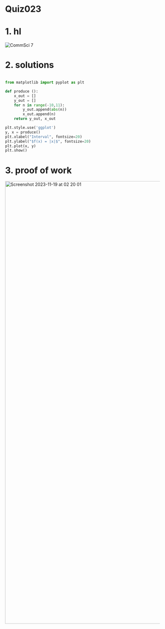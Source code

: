 # Quiz023


# 1. hl
![CommSci 7](https://github.com/Rokyyz/unit2/assets/134658259/2dddc55b-3abd-4d6f-a58f-8f219ea31ae1)


# 2. solutions


```.py

from matplotlib import pyplot as plt

def produce ():
    x_out = []
    y_out = []
    for n in range(-10,11):
        y_out.append(abs(n))
        x_out.append(n)
    return y_out, x_out

plt.style.use('ggplot')
y, x = produce()
plt.xlabel("Interval", fontsize=20)
plt.ylabel("$f(x) = |x|$", fontsize=20)
plt.plot(x, y)
plt.show()

```
# 3. proof of work

<img width="1440" alt="Screenshot 2023-11-19 at 02 20 01" src="https://github.com/Rokyyz/unit2/assets/134658259/b1569d30-1c86-4238-b8b2-b23e61d3e504">
